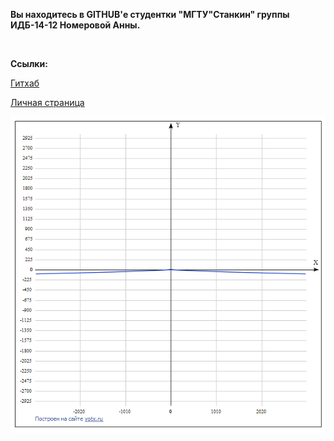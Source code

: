 <p><strong>Вы находитесь в GITHUB'е студентки <b>"МГТУ"Станкин"</b> группы ИДБ-14-12 Номеровой Анны.</strong></p>
<br>
<p><b>Cсылки:</b></p>
<p><a href="https://github.com/annie-kelyas/annie-kelyas.github.io">Гитхаб</a></p>
<p><a href="https://annie-kelyas.github.io">Личная страница</a></p>
<img src="yotx.ru.png">

